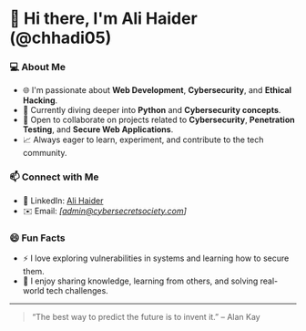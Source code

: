 # 👋 Hi there, I'm Ali Haider (@chhadi05)

### 💻 About Me
- 🌐 I'm passionate about **Web Development**, **Cybersecurity**, and **Ethical Hacking**.
- 🔐 Currently diving deeper into **Python** and **Cybersecurity concepts**.
- 🤝 Open to collaborate on projects related to **Cybersecurity**, **Penetration Testing**, and **Secure Web Applications**.
- 📈 Always eager to learn, experiment, and contribute to the tech community.

### 📫 Connect with Me
- 🔗 LinkedIn: [Ali Haider](https://www.linkedin.com/in/ali-haider-05ah05/)  
- ✉️ Email: *[admin@cybersecretsociety.com]*

### 😄 Fun Facts
- ⚡ I love exploring vulnerabilities in systems and learning how to secure them.
- 💬 I enjoy sharing knowledge, learning from others, and solving real-world tech challenges.

---

> “The best way to predict the future is to invent it.” – Alan Kay

<!---
chhadi05/chhadi05 is a ✨ special ✨ repository because its `README.md` (this file) appears on your GitHub profile.
You can click the Preview link to take a look at your changes.
--->
